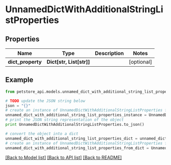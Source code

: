 # UnnamedDictWithAdditionalStringListProperties


## Properties
Name | Type | Description | Notes
------------ | ------------- | ------------- | -------------
**dict_property** | **Dict[str, List[str]]** |  | [optional] 

## Example

```python
from petstore_api.models.unnamed_dict_with_additional_string_list_properties import UnnamedDictWithAdditionalStringListProperties

# TODO update the JSON string below
json = "{}"
# create an instance of UnnamedDictWithAdditionalStringListProperties from a JSON string
unnamed_dict_with_additional_string_list_properties_instance = UnnamedDictWithAdditionalStringListProperties.from_json(json)
# print the JSON string representation of the object
print UnnamedDictWithAdditionalStringListProperties.to_json()

# convert the object into a dict
unnamed_dict_with_additional_string_list_properties_dict = unnamed_dict_with_additional_string_list_properties_instance.to_dict()
# create an instance of UnnamedDictWithAdditionalStringListProperties from a dict
unnamed_dict_with_additional_string_list_properties_from_dict = UnnamedDictWithAdditionalStringListProperties.from_dict(unnamed_dict_with_additional_string_list_properties_dict)
```
[[Back to Model list]](../README.md#documentation-for-models) [[Back to API list]](../README.md#documentation-for-api-endpoints) [[Back to README]](../README.md)


